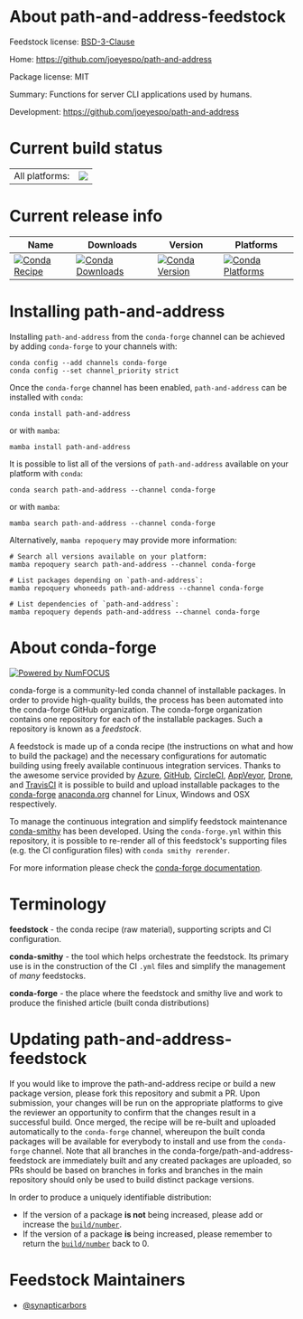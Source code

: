About path-and-address-feedstock
================================

Feedstock license: [BSD-3-Clause](https://github.com/conda-forge/path-and-address-feedstock/blob/main/LICENSE.txt)

Home: https://github.com/joeyespo/path-and-address

Package license: MIT

Summary: Functions for server CLI applications used by humans.

Development: https://github.com/joeyespo/path-and-address

Current build status
====================


<table><tr><td>All platforms:</td>
    <td>
      <a href="https://dev.azure.com/conda-forge/feedstock-builds/_build/latest?definitionId=5012&branchName=main">
        <img src="https://dev.azure.com/conda-forge/feedstock-builds/_apis/build/status/path-and-address-feedstock?branchName=main">
      </a>
    </td>
  </tr>
</table>

Current release info
====================

| Name | Downloads | Version | Platforms |
| --- | --- | --- | --- |
| [![Conda Recipe](https://img.shields.io/badge/recipe-path--and--address-green.svg)](https://anaconda.org/conda-forge/path-and-address) | [![Conda Downloads](https://img.shields.io/conda/dn/conda-forge/path-and-address.svg)](https://anaconda.org/conda-forge/path-and-address) | [![Conda Version](https://img.shields.io/conda/vn/conda-forge/path-and-address.svg)](https://anaconda.org/conda-forge/path-and-address) | [![Conda Platforms](https://img.shields.io/conda/pn/conda-forge/path-and-address.svg)](https://anaconda.org/conda-forge/path-and-address) |

Installing path-and-address
===========================

Installing `path-and-address` from the `conda-forge` channel can be achieved by adding `conda-forge` to your channels with:

```
conda config --add channels conda-forge
conda config --set channel_priority strict
```

Once the `conda-forge` channel has been enabled, `path-and-address` can be installed with `conda`:

```
conda install path-and-address
```

or with `mamba`:

```
mamba install path-and-address
```

It is possible to list all of the versions of `path-and-address` available on your platform with `conda`:

```
conda search path-and-address --channel conda-forge
```

or with `mamba`:

```
mamba search path-and-address --channel conda-forge
```

Alternatively, `mamba repoquery` may provide more information:

```
# Search all versions available on your platform:
mamba repoquery search path-and-address --channel conda-forge

# List packages depending on `path-and-address`:
mamba repoquery whoneeds path-and-address --channel conda-forge

# List dependencies of `path-and-address`:
mamba repoquery depends path-and-address --channel conda-forge
```


About conda-forge
=================

[![Powered by
NumFOCUS](https://img.shields.io/badge/powered%20by-NumFOCUS-orange.svg?style=flat&colorA=E1523D&colorB=007D8A)](https://numfocus.org)

conda-forge is a community-led conda channel of installable packages.
In order to provide high-quality builds, the process has been automated into the
conda-forge GitHub organization. The conda-forge organization contains one repository
for each of the installable packages. Such a repository is known as a *feedstock*.

A feedstock is made up of a conda recipe (the instructions on what and how to build
the package) and the necessary configurations for automatic building using freely
available continuous integration services. Thanks to the awesome service provided by
[Azure](https://azure.microsoft.com/en-us/services/devops/), [GitHub](https://github.com/),
[CircleCI](https://circleci.com/), [AppVeyor](https://www.appveyor.com/),
[Drone](https://cloud.drone.io/welcome), and [TravisCI](https://travis-ci.com/)
it is possible to build and upload installable packages to the
[conda-forge](https://anaconda.org/conda-forge) [anaconda.org](https://anaconda.org/)
channel for Linux, Windows and OSX respectively.

To manage the continuous integration and simplify feedstock maintenance
[conda-smithy](https://github.com/conda-forge/conda-smithy) has been developed.
Using the ``conda-forge.yml`` within this repository, it is possible to re-render all of
this feedstock's supporting files (e.g. the CI configuration files) with ``conda smithy rerender``.

For more information please check the [conda-forge documentation](https://conda-forge.org/docs/).

Terminology
===========

**feedstock** - the conda recipe (raw material), supporting scripts and CI configuration.

**conda-smithy** - the tool which helps orchestrate the feedstock.
                   Its primary use is in the construction of the CI ``.yml`` files
                   and simplify the management of *many* feedstocks.

**conda-forge** - the place where the feedstock and smithy live and work to
                  produce the finished article (built conda distributions)


Updating path-and-address-feedstock
===================================

If you would like to improve the path-and-address recipe or build a new
package version, please fork this repository and submit a PR. Upon submission,
your changes will be run on the appropriate platforms to give the reviewer an
opportunity to confirm that the changes result in a successful build. Once
merged, the recipe will be re-built and uploaded automatically to the
`conda-forge` channel, whereupon the built conda packages will be available for
everybody to install and use from the `conda-forge` channel.
Note that all branches in the conda-forge/path-and-address-feedstock are
immediately built and any created packages are uploaded, so PRs should be based
on branches in forks and branches in the main repository should only be used to
build distinct package versions.

In order to produce a uniquely identifiable distribution:
 * If the version of a package **is not** being increased, please add or increase
   the [``build/number``](https://docs.conda.io/projects/conda-build/en/latest/resources/define-metadata.html#build-number-and-string).
 * If the version of a package **is** being increased, please remember to return
   the [``build/number``](https://docs.conda.io/projects/conda-build/en/latest/resources/define-metadata.html#build-number-and-string)
   back to 0.

Feedstock Maintainers
=====================

* [@synapticarbors](https://github.com/synapticarbors/)

